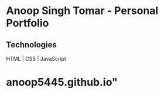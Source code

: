 # Anoop Singh Tomar - Personal Portfolio

## Technologies
HTML | CSS | JavaScript

# anoop5445.github.io"
